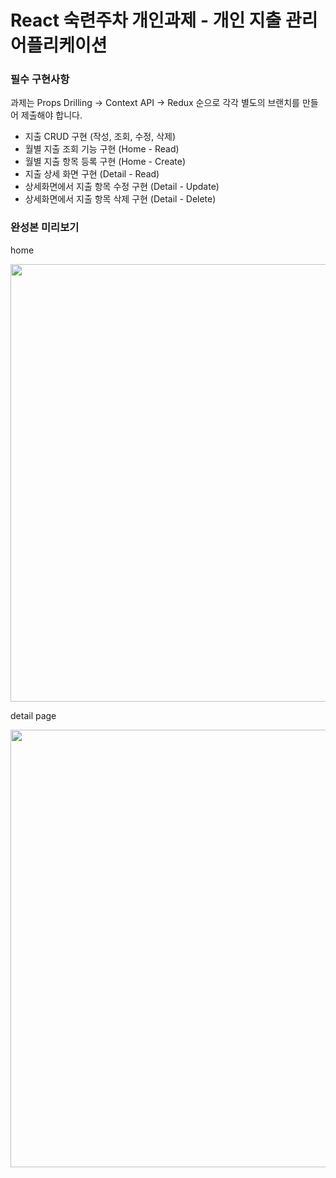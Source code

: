 # React 숙련주차 개인과제 - 개인 지출 관리 어플리케이션

### 필수 구현사항 
과제는 Props Drilling → Context API → Redux 순으로 각각 별도의 브랜치를 만들어 제출해야 합니다.
- 지출 CRUD 구현 (작성, 조회, 수정, 삭제)
- 월별 지출 조회 기능 구현 (Home - Read)
- 월별 지출 항목 등록 구현 (Home - Create)
- 지출 상세 화면 구현 (Detail - Read)
- 상세화면에서 지출 항목 수정 구현 (Detail - Update)
- 상세화면에서 지출 항목 삭제 구현 (Detail - Delete)

### 완성본 미리보기


home

<img src="https://github.com/jonghoon7431/assignment_expense_report/assets/152875407/4b50e583-7e6d-43ab-ab15-9ca822d6a62c" width="700"/>

detail page

<img src ="https://github.com/jonghoon7431/assignment_expense_report/assets/152875407/3640b055-b275-47d1-9da0-1f67333ee40d" width="700"/>
